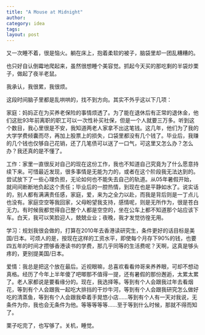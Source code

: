 ```yaml
---
title: "A Mouse at Midnight"
author:
category: idea
tags: 
layout: post
---
```

又一次睡不着，很是恼火。躺在床上，抱着柔软的被子，脑袋里却一团乱糟糟的。

也只好自认倒霉地爬起来，虽然很想睡个美容觉。抓起今天买的那吃剩的半袋炒栗子，做起了夜半老鼠。

我承认，我很累，我很烦。

这段时间脑子里都是乱哄哄的，找不到方向。其实不外乎这以下几项：

家庭：妈妈正在为买养老保险的事情烦透了。为了能在退休后有正常的退休金，他们这批93年前离职的职工可以一次性补买社保，但是一个人就要三万多。听到这个数目，我心里很是不安，我知道两老人家拿不出这笔钱。这几年，他们为了我的大学学费倾囊而尽，再加上股票上的损失，口袋里都没有几个钱了。毕业后，我赚的几个钱也仅够自己花销，还了几笔债可以送了一口气，可这里又怎么办？怎么办？我还真的是不懂了。

工作：家里一直很反对自己的现在这份工作，我也不知道自己究竟为了什么愿意持续下来。可惜最近发现，很多事情是无能为力的，或者在这个阶段我无法达到的。尝试放下了一些心理负担，无论如何也不能失去自己的轨道。从05年暑假开始，就间间断断地负起这个责任；毕业后的一腔热情，到现在也是平静如水了。说实话的，别人都有满满责任感，家庭，爱，来为之全力以赴，而我是背后则是一丁点儿也没有。家庭空空等我回家，父母盼望我支持，感情呢，则是无所作为，很是苍白无力。有时候我都觉得自己整个人都是空空的，坐在公车上都不知道那个站应该下车。白天，我可以笑脸迎人，兢兢业业；夜晚，我才发觉彷徨无用。

学习：规划我很会做的，打算在2010年去香港读研究生，条件更好的话目标是美国/日本。可烦人的是，按现在这样的工资水平，即使每个月存下90%的钱，也要四五年的时间才攒够香港读书的学费，那几乎同等的生活费呢？天啊，这真是够头疼的，更别提美国/日本。

爱情：我总是把这个放在最后。近视眼嘛，总喜欢看看帅哥来养养眼，可却不想动真格。经历了今年上半年傻了吧唧那不值得一提，还有暑假的那份邂逅，太累太累了。老人家都说是要看缘分的。现在，我选择等。等到有个人会跟我过年去看烟花，等到有个人会跟我一起吃大排挡的干炒牛河，等到有个人会跟我研究怎么做好吃的清蒸鱼，等到有个人会跟我牵着手晃悠小店……等到有个人有一天对我说，无条件为你，我也会无条件为他。等等等等等……至于等到什么时候，那就不得而知了。

栗子吃完了，也写够了。关机，睡觉。

